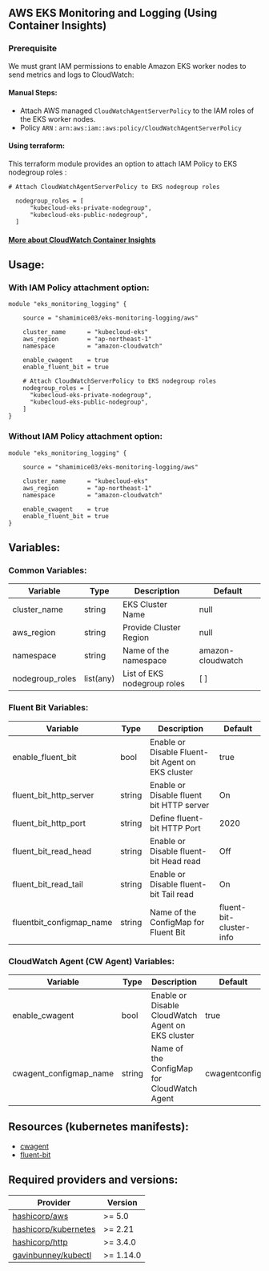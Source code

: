 ## AWS EKS Monitoring and Logging (Using Container Insights)

### Prerequisite
We must grant IAM permissions to enable Amazon EKS worker nodes to send metrics and logs to CloudWatch:

#### Manual Steps:
- Attach AWS managed `CloudWatchAgentServerPolicy` to the IAM roles of the EKS worker nodes. 
- Policy `ARN` : `arn:aws:iam::aws:policy/CloudWatchAgentServerPolicy` 


#### Using terraform:
This terraform module provides an option to attach IAM Policy to EKS nodegroup roles : 
```hcl
# Attach CloudWatchAgentServerPolicy to EKS nodegroup roles

  nodegroup_roles = [
      "kubecloud-eks-private-nodegroup",
      "kubecloud-eks-public-nodegroup",
  ]

```
#### [More about CloudWatch Container Insights](https://docs.aws.amazon.com/AmazonCloudWatch/latest/monitoring/ContainerInsights.html) 

## Usage:
### With IAM Policy attachment option:
```hcl
module "eks_monitoring_logging" {
    
    source = "shamimice03/eks-monitoring-logging/aws"
    
    cluster_name      = "kubecloud-eks"
    aws_region        = "ap-northeast-1"
    namespace         = "amazon-cloudwatch"

    enable_cwagent    = true
    enable_fluent_bit = true
    
    # Attach CloudWatchServerPolicy to EKS nodegroup roles
    nodegroup_roles = [
      "kubecloud-eks-private-nodegroup",
      "kubecloud-eks-public-nodegroup",
    ]
}
```

### Without IAM Policy attachment option:
```hcl
module "eks_monitoring_logging" {
    
    source = "shamimice03/eks-monitoring-logging/aws"
    
    cluster_name      = "kubecloud-eks"
    aws_region        = "ap-northeast-1"
    namespace         = "amazon-cloudwatch"
    
    enable_cwagent    = true
    enable_fluent_bit = true
}
```

## Variables:

### Common Variables:

| Variable              | Type      | Description                                     | Default           |
|-----------------------|-----------|-------------------------------------------------|-------------------|
| cluster_name          | string    | EKS Cluster Name                                | null              |
| aws_region            | string    | Provide Cluster Region                         | null              |
| namespace             | string    | Name of the namespace                           | amazon-cloudwatch |
| nodegroup_roles       | list(any) | List of EKS nodegroup roles                     | [ ]                |

### Fluent Bit Variables:

| Variable              | Type   | Description                                     | Default         |
|-----------------------|--------|-------------------------------------------------|-----------------|
| enable_fluent_bit     | bool   | Enable or Disable Fluent-bit Agent on EKS cluster | true            |
| fluent_bit_http_server| string | Enable or Disable fluent bit HTTP server       | On              |
| fluent_bit_http_port  | string | Define fluent-bit HTTP Port                     | 2020            |
| fluent_bit_read_head  | string | Enable or Disable fluent-bit Head read          | Off             |
| fluent_bit_read_tail  | string | Enable or Disable fluent-bit Tail read          | On              |
| fluentbit_configmap_name | string | Name of the ConfigMap for Fluent Bit             | fluent-bit-cluster-info |

### CloudWatch Agent (CW Agent) Variables:

| Variable              | Type   | Description                                     | Default         |
|-----------------------|--------|-------------------------------------------------|-----------------|
| enable_cwagent        | bool   | Enable or Disable CloudWatch Agent on EKS cluster | true            |
| cwagent_configmap_name| string | Name of the ConfigMap for CloudWatch Agent       | cwagentconfig   |

## Resources (kubernetes manifests): 
  - [cwagent](https://github.com/aws-samples/amazon-cloudwatch-container-insights/tree/main/k8s-deployment-manifest-templates/deployment-mode/daemonset/container-insights-monitoring/cwagent)
  - [fluent-bit](https://github.com/aws-samples/amazon-cloudwatch-container-insights/tree/main/k8s-deployment-manifest-templates/deployment-mode/daemonset/container-insights-monitoring/fluent-bit)

## Required providers and versions:
| Provider               | Version   |
|------------------------|-----------|
| [hashicorp/aws ](https://registry.terraform.io/providers/hashicorp/aws/latest/docs) | >= 5.0    |
| [hashicorp/kubernetes](https://registry.terraform.io/providers/hashicorp/http/latest/docs) |  >= 2.21   |
| [hashicorp/http ](https://registry.terraform.io/providers/hashicorp/kubernetes/latest/docs) | >= 3.4.0  |
| [gavinbunney/kubectl](https://registry.terraform.io/providers/gavinbunney/kubectl/latest/docs) | >= 1.14.0 |

